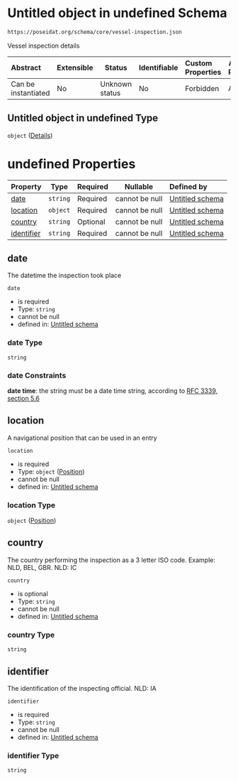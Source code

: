 # Untitled object in undefined Schema

```txt
https://poseidat.org/schema/core/vessel-inspection.json
```

Vessel inspection details


| Abstract            | Extensible | Status         | Identifiable | Custom Properties | Additional Properties | Access Restrictions | Defined In                                                                           |
| :------------------ | ---------- | -------------- | ------------ | :---------------- | --------------------- | ------------------- | ------------------------------------------------------------------------------------ |
| Can be instantiated | No         | Unknown status | No           | Forbidden         | Allowed               | none                | [vessel-inspection.json](schemas/core/vessel-inspection.json "open original schema") |

## Untitled object in undefined Type

`object` ([Details](vessel-inspection.md))

# undefined Properties

| Property                  | Type     | Required | Nullable       | Defined by                                                                                                                                          |
| :------------------------ | -------- | -------- | -------------- | :-------------------------------------------------------------------------------------------------------------------------------------------------- |
| [date](#date)             | `string` | Required | cannot be null | [Untitled schema](vessel-inspection-properties-date.md "https&#x3A;//poseidat.org/schema/core/vessel-inspection.json#/properties/date")             |
| [location](#location)     | `object` | Required | cannot be null | [Untitled schema](trip-entry-properties-position.md "https&#x3A;//poseidat.org/schema/core/position.json#/properties/location")                     |
| [country](#country)       | `string` | Optional | cannot be null | [Untitled schema](vessel-inspection-properties-country.md "https&#x3A;//poseidat.org/schema/core/vessel-inspection.json#/properties/country")       |
| [identifier](#identifier) | `string` | Required | cannot be null | [Untitled schema](vessel-inspection-properties-identifier.md "https&#x3A;//poseidat.org/schema/core/vessel-inspection.json#/properties/identifier") |

## date

The datetime the inspection took place


`date`

-   is required
-   Type: `string`
-   cannot be null
-   defined in: [Untitled schema](vessel-inspection-properties-date.md "https&#x3A;//poseidat.org/schema/core/vessel-inspection.json#/properties/date")

### date Type

`string`

### date Constraints

**date time**: the string must be a date time string, according to [RFC 3339, section 5.6](https://tools.ietf.org/html/rfc3339 "check the specification")

## location

A navigational position that can be used in an entry


`location`

-   is required
-   Type: `object` ([Position](trip-entry-properties-position.md))
-   cannot be null
-   defined in: [Untitled schema](trip-entry-properties-position.md "https&#x3A;//poseidat.org/schema/core/position.json#/properties/location")

### location Type

`object` ([Position](trip-entry-properties-position.md))

## country

The country performing the inspection as a 3 letter ISO code. Example: NLD, BEL, GBR. NLD: IC


`country`

-   is optional
-   Type: `string`
-   cannot be null
-   defined in: [Untitled schema](vessel-inspection-properties-country.md "https&#x3A;//poseidat.org/schema/core/vessel-inspection.json#/properties/country")

### country Type

`string`

## identifier

The identification of the inspecting official. NLD: IA


`identifier`

-   is required
-   Type: `string`
-   cannot be null
-   defined in: [Untitled schema](vessel-inspection-properties-identifier.md "https&#x3A;//poseidat.org/schema/core/vessel-inspection.json#/properties/identifier")

### identifier Type

`string`
